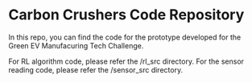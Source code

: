# Carbon Crushers Code Repository

In this repo, you can find the code for the prototype developed for the Green EV Manufacuring Tech Challenge.

For RL algorithm code, please refer the /rl_src directory.
For the sensor reading code, please refer the /sensor_src directory.
